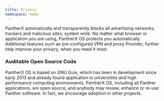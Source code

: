 ```yaml
---
title: Privacy
namespace: home
---
```


PantherX automatically and transparently blocks all advertising networks, trackers and malicious sites, system wide. No matter what browser or application you are using, PantherX OS protects you automatically. Additional features such as pre-configured VPN and proxy Provider, further help improve your privacy, when you need it most.

### Auditable Open Source Code

PantherX OS is based on GNU Guix, which has been in development since early 2013 and already found application in universities and high performance computing environments. PantherX OS, including all Panther applications, are open source, and anybody may review, enhance or re-use Panther software. In fact, we encourage adoption in other projects.
